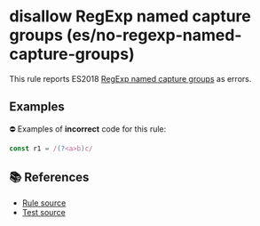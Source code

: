 # disallow RegExp named capture groups (es/no-regexp-named-capture-groups)

This rule reports ES2018 [RegExp named capture groups](https://github.com/tc39/proposal-regexp-named-groups#readme) as errors.

## Examples

⛔ Examples of **incorrect** code for this rule:

```js
const r1 = /(?<a>b)c/
```

## 📚 References

- [Rule source](../../lib/rules/no-regexp-named-capture-groups.js)
- [Test source](../../tests/lib/rules/no-regexp-named-capture-groups.js)
